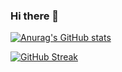### Hi there 👋

<!--
**lauhon/lauhon** is a ✨ _special_ ✨ repository because its `README.md` (this file) appears on your GitHub profile.

Here are some ideas to get you started:

- 🔭 I’m currently working on ...
- 🌱 I’m currently learning ...
- 👯 I’m looking to collaborate on ...
- 🤔 I’m looking for help with ...
- 💬 Ask me about ...
- 📫 How to reach me: ...
- 😄 Pronouns: ...
- ⚡ Fun fact: ...
-->

[![Anurag's GitHub stats](https://github-readme-stats.vercel.app/api?username=lauhon)](https://github.com/anuraghazra/github-readme-stats)


[![GitHub Streak](https://github-readme-streak-stats.herokuapp.com/?user=lauhon)](https://git.io/streak-stats)

